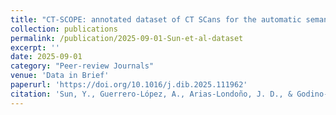 ```yaml
---
title: "CT-SCOPE: annotated dataset of CT SCans for the automatic semantic segmentation of the Osseous structures of the Paranasal sinusEs"
collection: publications
permalink: /publication/2025-09-01-Sun-et-al-dataset
excerpt: ''
date: 2025-09-01
category: "Peer-review Journals"
venue: 'Data in Brief'
paperurl: 'https://doi.org/10.1016/j.dib.2025.111962'
citation: 'Sun, Y., Guerrero-López, A., Arias-Londoño, J. D., & Godino-Llorente, J. I. (2025). CT-SCOPE: annotated dataset of CT SCans for the automatic semantic segmentation of the Osseous structures of the Paranasal sinusEs. Data in Brief, 111962.'
---
```

